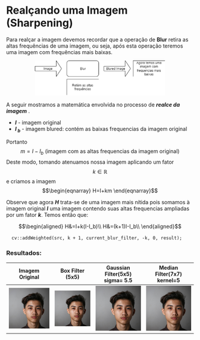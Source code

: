 # Realçando uma Imagem (Sharpening)

Para realçar a imagem devemos recordar que a operação de **Blur** retira as altas frequências de uma imagem, ou seja, após esta operação teremos uma imagem com frequências mais baixas.
<p align="center">
<img src='images/blur_diagram.png' width='350'>
</p>

A seguir mostramos a matemática envolvida no processo de **_realce da imagem_** .
* **_I_** - imagem original
* **_I<sub> b</sub>_** - imagem blured: contém as baixas frequencias da imagem original

Portanto 
$$
m=I-I_b \text{ (imagem com as altas frequencias da imagem original)}
$$
Deste modo, tomando atenuamos nossa imagem aplicando um fator $$k \in \mathbb{R}$$ e criamos a imagem  
$$\begin{eqnarray} H=I+km  \end{eqnarray}$$

Observe que agora **_H_** trata-se de uma imagem mais nítida pois somamos à imagem original **_I_** uma imagem contendo suas altas frequencias ampliadas por um fator **_k_**. Temos então que:

$$\begin{aligned} 
  H&=I+k(I-I_b)\\ 
  H&=(k+1)I-I_b\\
  \end{aligned}$$
 
```
  cv::addWeighted(src, k + 1, current_blur_filter, -k, 0, result);
```
### Resultados:


Imagem Original          |  Box Filter (5x5)  | Gaussian Filter(5x5) sigma= 5.5 | Median Filter(7x7) kernel=5
:-------------------------:|:-------------------------:|:-------------------------:|:-------------------------:
<img src='images/original.png' width='250'>   |  <img src='images/box_sharpen.png' width='250'> | <img src='images/gauss_sharpen.png' width='250'> |<img src='images/median_sharpen.png' width='250'>


